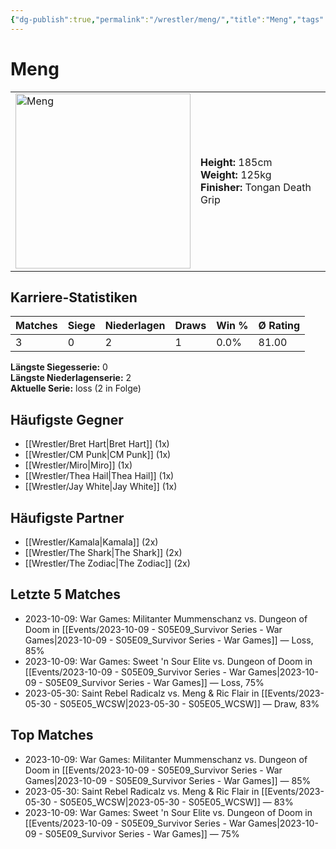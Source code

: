 ```yaml
---
{"dg-publish":true,"permalink":"/wrestler/meng/","title":"Meng","tags":["wrestler"],"noteIcon":""}
---
```



# Meng

<table>
        <tr>
        <td><img src="https://github.com/CptSpaulding1980/choke-slam-wrestling/releases/download/images/Meng.png" width="280" alt="Meng"></td>
        <td>
        <b>Height:</b> 185cm<br>
        <b>Weight:</b> 125kg<br>
        <b>Finisher:</b> Tongan Death Grip<br>
        </td>
        </tr>
        </table>
        

## Karriere-Statistiken

| Matches | Siege | Niederlagen | Draws | Win % | Ø Rating |
|---------|-------|-------------|-------|-------|-----------|
| 3 | 0 | 2 | 1 | 0.0% | 81.00 |

**Längste Siegesserie:** 0<br>**Längste Niederlagenserie:** 2<br>**Aktuelle Serie:** loss (2 in Folge)


## Häufigste Gegner
- [[Wrestler/Bret Hart\|Bret Hart]] (1x)
- [[Wrestler/CM Punk\|CM Punk]] (1x)
- [[Wrestler/Miro\|Miro]] (1x)
- [[Wrestler/Thea Hail\|Thea Hail]] (1x)
- [[Wrestler/Jay White\|Jay White]] (1x)

## Häufigste Partner
- [[Wrestler/Kamala\|Kamala]] (2x)
- [[Wrestler/The Shark\|The Shark]] (2x)
- [[Wrestler/The Zodiac\|The Zodiac]] (2x)

## Letzte 5 Matches
- 2023-10-09: War Games: Militanter Mummenschanz vs. Dungeon of Doom in [[Events/2023-10-09 - S05E09_Survivor Series - War Games\|2023-10-09 - S05E09_Survivor Series - War Games]] — Loss, 85%
- 2023-10-09: War Games: Sweet 'n Sour Elite vs. Dungeon of Doom in [[Events/2023-10-09 - S05E09_Survivor Series - War Games\|2023-10-09 - S05E09_Survivor Series - War Games]] — Loss, 75%
- 2023-05-30: Saint Rebel Radicalz vs. Meng & Ric Flair in [[Events/2023-05-30 - S05E05_WCSW\|2023-05-30 - S05E05_WCSW]] — Draw, 83%

## Top Matches
- 2023-10-09: War Games: Militanter Mummenschanz vs. Dungeon of Doom in [[Events/2023-10-09 - S05E09_Survivor Series - War Games\|2023-10-09 - S05E09_Survivor Series - War Games]] — 85%
- 2023-05-30: Saint Rebel Radicalz vs. Meng & Ric Flair in [[Events/2023-05-30 - S05E05_WCSW\|2023-05-30 - S05E05_WCSW]] — 83%
- 2023-10-09: War Games: Sweet 'n Sour Elite vs. Dungeon of Doom in [[Events/2023-10-09 - S05E09_Survivor Series - War Games\|2023-10-09 - S05E09_Survivor Series - War Games]] — 75%
